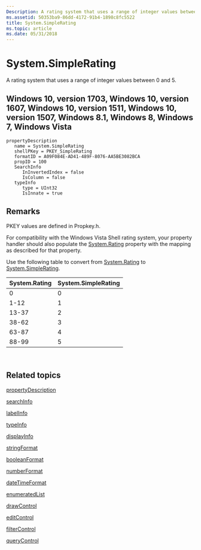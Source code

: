 ```yaml
---
Description: A rating system that uses a range of integer values between 0 and 5.
ms.assetid: 50353ba9-86dd-4172-91b4-1898c8fc5522
title: System.SimpleRating
ms.topic: article
ms.date: 05/31/2018
---
```


# System.SimpleRating

A rating system that uses a range of integer values between 0 and 5.

## Windows 10, version 1703, Windows 10, version 1607, Windows 10, version 1511, Windows 10, version 1507, Windows 8.1, Windows 8, Windows 7, Windows Vista

```
propertyDescription
   name = System.SimpleRating
   shellPKey = PKEY_SimpleRating
   formatID = A09F084E-AD41-489F-8076-AA5BE3082BCA
   propID = 100
   SearchInfo
      InInvertedIndex = false
      IsColumn = false
   typeInfo
      type = UInt32
      IsInnate = true
```

## Remarks

PKEY values are defined in Propkey.h.

For compatibility with the Windows Vista Shell rating system, your property handler should also populate the [System.Rating](./props-system-rating.md) property with the mapping as described for that property.

Use the following table to convert from [System.Rating](./props-system-rating.md) to [System.SimpleRating]().



| System.Rating | System.SimpleRating |
|---------------|---------------------|
| 0             | 0                   |
| 1-12          | 1                   |
| 13-37         | 2                   |
| 38-62         | 3                   |
| 63-87         | 4                   |
| 88-99         | 5                   |



 

## Related topics

<dl> <dt>

[propertyDescription](./propdesc-schema-propertydescription.md)
</dt> <dt>

[searchInfo](./propdesc-schema-searchinfo.md)
</dt> <dt>

[labelInfo](./propdesc-schema-labelinfo.md)
</dt> <dt>

[typeInfo](./propdesc-schema-typeinfo.md)
</dt> <dt>

[displayInfo](./propdesc-schema-displayinfo.md)
</dt> <dt>

[stringFormat](./propdesc-schema-stringformat.md)
</dt> <dt>

[booleanFormat](./propdesc-schema-booleanformat.md)
</dt> <dt>

[numberFormat](./propdesc-schema-numberformat.md)
</dt> <dt>

[dateTimeFormat](./propdesc-schema-datetimeformat.md)
</dt> <dt>

[enumeratedList](./propdesc-schema-enumeratedlist.md)
</dt> <dt>

[drawControl](./propdesc-schema-drawcontrol.md)
</dt> <dt>

[editControl](./propdesc-schema-editcontrol.md)
</dt> <dt>

[filterControl](./propdesc-schema-filtercontrol.md)
</dt> <dt>

[queryControl](./propdesc-schema-querycontrol.md)
</dt> </dl>

 

 